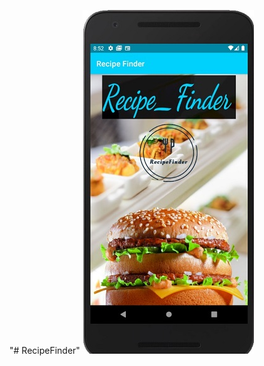 "# RecipeFinder" 
![alt text](https://github.com/csis2020/W21G10_RecipeFinder/blob/main/Splash_bk.jpg)
